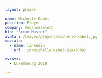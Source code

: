 ```yaml
---
layout: player

name: Michelle Kabel
position: Player
company: Vacanceselect
bio: "Scrum Master"
avatar: /images/players/michelle-kabel.jpg
socials:
  - name: linkedin
    url : in/michelle-kabel-91aa50b0/

events:
  - Luxembourg 2018

---
```


